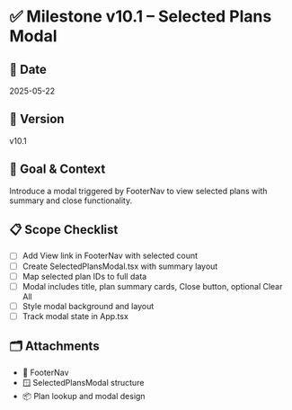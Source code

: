 # ✅ Milestone v10.1 – Selected Plans Modal

## 📅 Date
2025-05-22

## 🔢 Version
v10.1

## 🎯 Goal & Context
Introduce a modal triggered by FooterNav to view selected plans with summary and close functionality.

## 📋 Scope Checklist
- [ ] Add View link in FooterNav with selected count
- [ ] Create SelectedPlansModal.tsx with summary layout
- [ ] Map selected plan IDs to full data
- [ ] Modal includes title, plan summary cards, Close button, optional Clear All
- [ ] Style modal background and layout
- [ ] Track modal state in App.tsx

## 🗂️ Attachments
- 🧩 FooterNav
- 🪟 SelectedPlansModal structure
- 📦 Plan lookup and modal design
